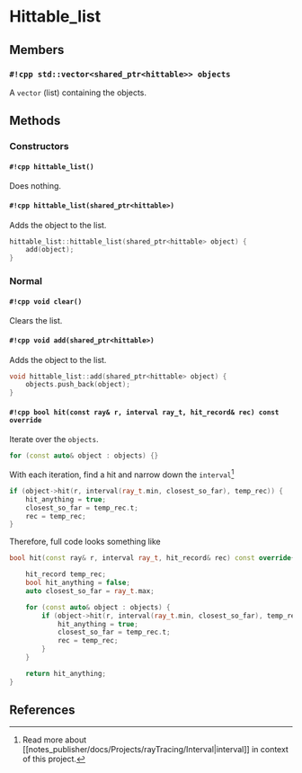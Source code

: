 # Hittable_list

## Members

### `#!cpp std::vector<shared_ptr<hittable>> objects`

A `vector` (list) containing the objects.

## Methods

### Constructors

#### `#!cpp hittable_list()`

Does nothing.

#### `#!cpp hittable_list(shared_ptr<hittable>)`

Adds the object to the list.

```cpp
hittable_list::hittable_list(shared_ptr<hittable> object) {
    add(object); 
}
```

### Normal

#### `#!cpp void clear()`

Clears the list.

#### `#!cpp void add(shared_ptr<hittable>)`

Adds the object to the list.

```cpp
void hittable_list::add(shared_ptr<hittable> object) {
    objects.push_back(object);
}
```

#### `#!cpp bool hit(const ray& r, interval ray_t, hit_record& rec) const override`

Iterate over the `objects`.

```cpp
for (const auto& object : objects) {}
```

With each iteration, find a hit and narrow down the `interval`[^1]

```cpp
if (object->hit(r, interval(ray_t.min, closest_so_far), temp_rec)) {
	hit_anything = true;
	closest_so_far = temp_rec.t;
	rec = temp_rec;
}
```

Therefore, full code looks something like

```cpp
bool hit(const ray& r, interval ray_t, hit_record& rec) const override{

	hit_record temp_rec;
	bool hit_anything = false;
	auto closest_so_far = ray_t.max;

	for (const auto& object : objects) {
		if (object->hit(r, interval(ray_t.min, closest_so_far), temp_rec)) {
			hit_anything = true;
			closest_so_far = temp_rec.t;
			rec = temp_rec;
		}
	}

	return hit_anything;
}
```

## References

[^1]: Read more about [[notes_publisher/docs/Projects/rayTracing/Interval|interval]] in context of this project.